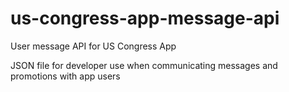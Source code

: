 # us-congress-app-message-api
User message API for US Congress App

JSON file for developer use when communicating messages and promotions with app users
